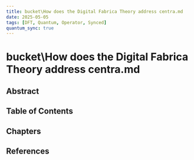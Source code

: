 ```yaml
---
title: bucket\How does the Digital Fabrica Theory address centra.md
date: 2025-05-05
tags: [DFT, Quantum, Operator, Synced]
quantum_sync: true
---
```

# bucket\How does the Digital Fabrica Theory address centra.md

## Abstract

## Table of Contents

## Chapters

## References

